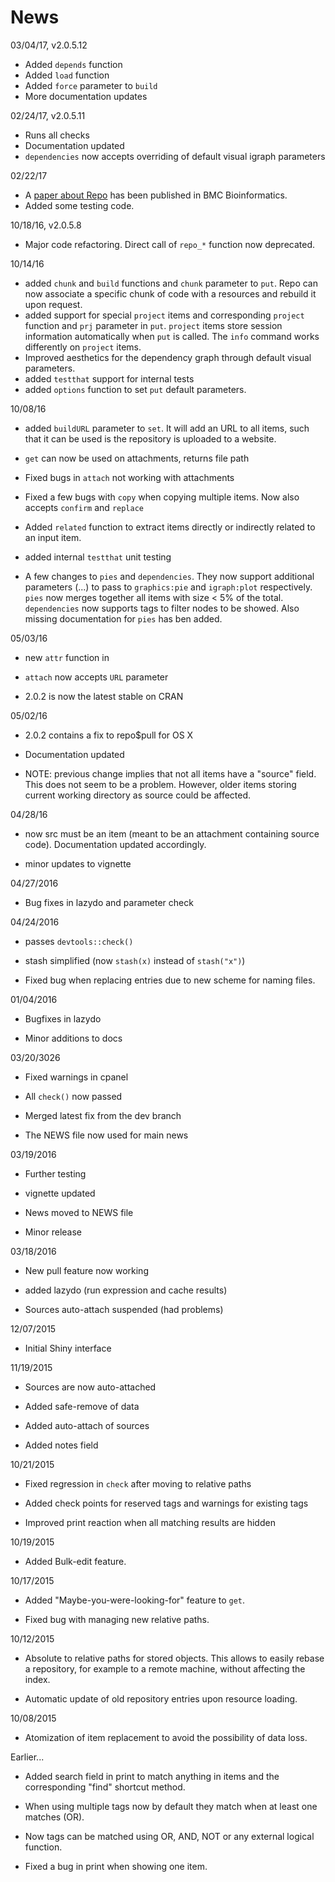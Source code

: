 
# News

03/04/17, v2.0.5.12

+ Added `depends` function
+ Added `load` function
+ Added `force` parameter to `build`
+ More documentation updates

02/24/17, v2.0.5.11

+ Runs all checks
+ Documentation updated
+ `dependencies` now accepts overriding of default visual igraph
  parameters


02/22/17

+ A [paper about Repo](http://rdcu.be/pklt) has been published in BMC
  Bioinformatics.
+ Added some testing code.


10/18/16, v2.0.5.8

+ Major code refactoring. Direct call of `repo_*` function now
deprecated.


10/14/16

+ added `chunk` and `build` functions and `chunk` parameter to
  `put`. Repo can now associate a specific chunk of code with a
  resources and rebuild it upon request.
+ added support for special `project` items and corresponding
  `project` function and `prj` parameter in `put`. `project` items
  store session information automatically when `put` is called. The
  `info` command works differently on `project` items.
+ Improved aesthetics for the dependency graph through default visual
  parameters.
+ added `testthat` support for internal tests
+ added `options` function to set `put` default parameters.


10/08/16

+ added `buildURL` parameter to `set`. It will add an URL to all
items, such that it can be used is the repository is uploaded to a
website.

+ `get` can now be used on attachments, returns file path

+ Fixed bugs in `attach` not working with attachments

+ Fixed a few bugs with `copy` when copying multiple items. Now also
accepts `confirm` and `replace`

+ Added `related` function to extract items directly or indirectly
related to an input item.

+ added internal `testthat` unit testing

+ A few changes to `pies` and `dependencies`. They now support
additional parameters (...) to pass to `graphics:pie` and
`igraph:plot` respectively. `pies` now merges together all items with
size < 5% of the total. `dependencies` now supports tags to filter
nodes to be showed. Also missing documentation for `pies` has ben
added.


05/03/16

+ new `attr` function in

+ `attach` now accepts `URL` parameter

+ 2.0.2 is now the latest stable on CRAN


05/02/16

+ 2.0.2 contains a fix to repo$pull for OS X

+ Documentation updated

+ NOTE: previous change implies that not all items have a "source"
field. This does not seem to be a problem. However, older items
storing current working directory as source could be affected.


04/28/16

+ now src must be an item (meant to be an attachment containing source
code). Documentation updated accordingly.

+ minor updates to vignette


04/27/2016

+ Bug fixes in lazydo and parameter check


04/24/2016

+ passes `devtools::check()`

+ stash simplified (now `stash(x)` instead of `stash("x")`)

+ Fixed bug when replacing entries due to new scheme for naming files.


01/04/2016

+ Bugfixes in lazydo

+ Minor additions to docs


03/20/3026

+ Fixed warnings in cpanel

+ All `check()` now passed

+ Merged latest fix from the dev branch

+ The NEWS file now used for main news


03/19/2016

+ Further testing

+ vignette updated

+ News moved to NEWS file

+ Minor release


03/18/2016

+ New pull feature now working

+ added lazydo (run expression and cache results)

+ Sources auto-attach suspended (had problems)


12/07/2015

+ Initial Shiny interface


11/19/2015

+ Sources are now auto-attached

+ Added safe-remove of data

+ Added auto-attach of sources

+ Added notes field


10/21/2015

+ Fixed regression in `check` after moving to relative paths

+ Added check points for reserved tags and warnings for existing tags

+ Improved print reaction when all matching results are hidden


10/19/2015

+ Added Bulk-edit feature.


10/17/2015

+ Added "Maybe-you-were-looking-for" feature to `get`.

+ Fixed bug with managing new relative paths.


10/12/2015

+ Absolute to relative paths for stored objects. This allows to easily
rebase a repository, for example to a remote machine, without affecting
the index.

+ Automatic update of old repository entries upon resource loading.


10/08/2015

+ Atomization of item replacement to avoid the possibility of data
loss.

Earlier...

+ Added search field in print to match anything in items and the
corresponding "find" shortcut method.

+ When using multiple tags now by default they match when at least one
matches (OR).

+ Now tags can be matched using OR, AND, NOT or any external logical
function.

+ Fixed a bug in print when showing one item.
